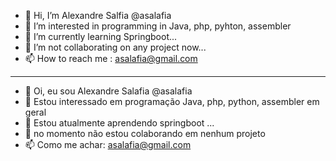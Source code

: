  
- 👋 Hi, I’m Alexandre Salfia @asalafia
- 👀 I’m interested in programming in Java, php, pyhton, assembler 
- 🌱 I’m currently learning Springboot...
- 💞️ I’m not collaborating on any project now...
- 📫 How to reach me : asalafia@gmail.com
 
 
<hr>
 

- 👋 Oi, eu sou Alexandre Salafia @asalafia
- 👀 Estou interessado em programação Java, php, python, assembler em geral
- 🌱 Estou atualmente aprendendo springboot ...
- 💞️ no momento não estou colaborando em nenhum projeto
- 📫 Como me achar: asalafia@gmail.com



<!---
asalafia/asalafia is a ✨ special ✨ repository because its `README.md` (this file) appears on your GitHub profile.
You can click the Preview link to take a look at your changes.
--->
